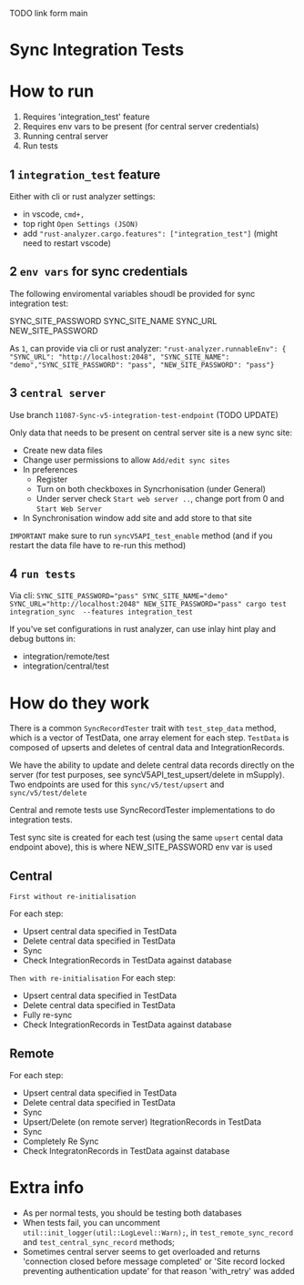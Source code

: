 
TODO link form main

# Sync Integration Tests

# How to run

1. Requires 'integration_test' feature
2. Requires env vars to be present (for central server credentials)
3. Running central server
4. Run tests

## 1 `integration_test` feature

Either with cli or rust analyzer settings:
* in vscode, `cmd+,`
* top right `Open Settings (JSON)`
* add `"rust-analyzer.cargo.features": ["integration_test"]` (might need to restart vscode)

## 2 `env vars` for sync credentials

The following enviromental variables shoudl be provided for sync integration test:

SYNC_SITE_PASSWORD
SYNC_SITE_NAME
SYNC_URL
NEW_SITE_PASSWORD

As `1`, can provide via cli or rust analyzer:
`"rust-analyzer.runnableEnv": { "SYNC_URL": "http://localhost:2048", "SYNC_SITE_NAME": "demo","SYNC_SITE_PASSWORD": "pass", "NEW_SITE_PASSWORD": "pass"}`

## 3 `central server`

Use branch `11087-Sync-v5-integration-test-endpoint` (TODO UPDATE)

Only data that needs to be present on central server site is a new sync site:
* Create new data files
* Change user permissions to allow `Add/edit sync sites`
* In preferences
  * Register
  * Turn on both checkboxes in Syncrhonisation (under General)
  * Under server check `Start web server ..`, change port from 0 and `Start Web Server`
* In Synchronisation window add site and add store to that site

`IMPORTANT` make sure to run `syncV5API_test_enable` method (and if you restart the data file have to re-run this method)

## 4 `run tests` 

Via cli: `SYNC_SITE_PASSWORD="pass" SYNC_SITE_NAME="demo" SYNC_URL="http://localhost:2048" NEW_SITE_PASSWORD="pass" cargo test integration_sync  --features integration_test`

If you've set configurations in rust analyzer, can use inlay hint play and debug buttons in:
* integration/remote/test
* integration/central/test

# How do they work 

There is a common `SyncRecordTester` trait with `test_step_data` method, which is a vector of TestData, one array element for each step. `TestData` is composed of upserts and deletes of central data and IntegrationRecords. 

We have the ability to update and delete central data records directly on the server (for test purposes, see syncV5API_test_upsert/delete in mSupply). Two endpoints are used for this `sync/v5/test/upsert` and `sync/v5/test/delete`

Central and remote tests use SyncRecordTester implementations to do integration tests.

Test sync site is created for each test (using the same `upsert` cental data endpoint above), this is where NEW_SITE_PASSWORD env var is used

## Central

`First without re-initialisation`

For each step:
* Upsert central data specified in TestData
* Delete central data specified in TestData
* Sync
* Check IntegrationRecords in TestData against database

`Then with re-initialisation`
For each step:
* Upsert central data specified in TestData
* Delete central data specified in TestData
* Fully re-sync
* Check IntegrationRecords in TestData against database

## Remote

For each step:
* Upsert central data specified in TestData
* Delete central data specified in TestData
* Sync
* Upsert/Delete (on remote server) ItegrationRecords in TestData
* Sync
* Completely Re Sync
* Check IntegratonRecords in TestData against database

# Extra info

* As per normal tests, you should be testing both databases
* When tests fail, you can uncomment `util::init_logger(util::LogLevel::Warn);`, in `test_remote_sync_record` and `test_central_sync_record` methods;
* Sometimes central server seems to get overloaded and returns 'connection closed before message completed' or 'Site record locked preventing authentication update' for that reason 'with_retry' was added